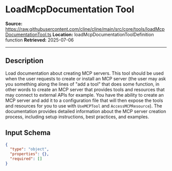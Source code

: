 # LoadMcpDocumentation Tool

**Source:** https://raw.githubusercontent.com/cline/cline/main/src/core/tools/loadMcpDocumentationTool.ts
**Location:** loadMcpDocumentationToolDefinition function
**Retrieved:** 2025-07-06

---

## Description

Load documentation about creating MCP servers. This tool should be used when the user requests to create or install an MCP server (the user may ask you something along the lines of "add a tool" that does some function, in other words to create an MCP server that provides tools and resources that may connect to external APIs for example. You have the ability to create an MCP server and add it to a configuration file that will then expose the tools and resources for you to use with `UseMCPTool` and `AccessMCPResource`). The documentation provides detailed information about the MCP server creation process, including setup instructions, best practices, and examples.

## Input Schema

```json
{
  "type": "object",
  "properties": {},
  "required": []
}
```